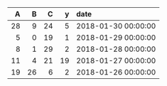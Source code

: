 |   A |   B |   C |   y | date                |
|----:|----:|----:|----:|:--------------------|
|  28 |   9 |  24 |   5 | 2018-01-30 00:00:00 |
|   5 |   0 |  19 |   1 | 2018-01-29 00:00:00 |
|   8 |   1 |  29 |   2 | 2018-01-28 00:00:00 |
|  11 |   4 |  21 |  19 | 2018-01-27 00:00:00 |
|  19 |  26 |   6 |   2 | 2018-01-26 00:00:00 |
